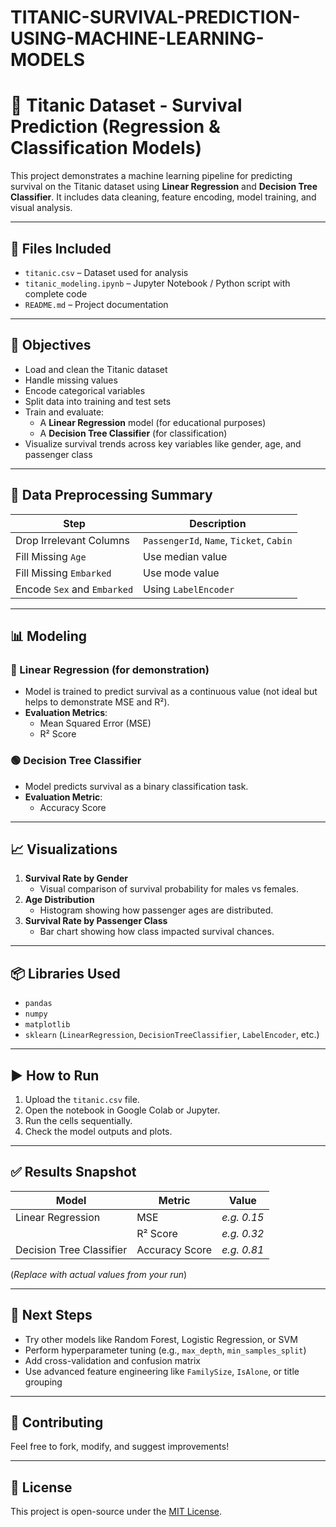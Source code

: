 # TITANIC-SURVIVAL-PREDICTION-USING-MACHINE-LEARNING-MODELS
# 🚢 Titanic Dataset - Survival Prediction (Regression & Classification Models)

This project demonstrates a machine learning pipeline for predicting survival on the Titanic dataset using **Linear Regression** and **Decision Tree Classifier**. It includes data cleaning, feature encoding, model training, and visual analysis.

---

## 📁 Files Included

- `titanic.csv` – Dataset used for analysis
- `titanic_modeling.ipynb` – Jupyter Notebook / Python script with complete code
- `README.md` – Project documentation

---

## 🎯 Objectives

- Load and clean the Titanic dataset
- Handle missing values
- Encode categorical variables
- Split data into training and test sets
- Train and evaluate:
  - A **Linear Regression** model (for educational purposes)
  - A **Decision Tree Classifier** (for classification)
- Visualize survival trends across key variables like gender, age, and passenger class

---

## 🧹 Data Preprocessing Summary

| Step                         | Description                                  |
|------------------------------|----------------------------------------------|
| Drop Irrelevant Columns      | `PassengerId`, `Name`, `Ticket`, `Cabin`     |
| Fill Missing `Age`           | Use median value                             |
| Fill Missing `Embarked`      | Use mode value                               |
| Encode `Sex` and `Embarked`  | Using `LabelEncoder`                         |

---

## 📊 Modeling

### 🔵 Linear Regression (for demonstration)
- Model is trained to predict survival as a continuous value (not ideal but helps to demonstrate MSE and R²).
- **Evaluation Metrics**:
  - Mean Squared Error (MSE)
  - R² Score

### 🟢 Decision Tree Classifier
- Model predicts survival as a binary classification task.
- **Evaluation Metric**:
  - Accuracy Score

---

## 📈 Visualizations

1. **Survival Rate by Gender**
   - Visual comparison of survival probability for males vs females.
2. **Age Distribution**
   - Histogram showing how passenger ages are distributed.
3. **Survival Rate by Passenger Class**
   - Bar chart showing how class impacted survival chances.

---

## 📦 Libraries Used

- `pandas`
- `numpy`
- `matplotlib`
- `sklearn` (`LinearRegression`, `DecisionTreeClassifier`, `LabelEncoder`, etc.)

---

## ▶️ How to Run

1. Upload the `titanic.csv` file.
2. Open the notebook in Google Colab or Jupyter.
3. Run the cells sequentially.
4. Check the model outputs and plots.

---

## ✅ Results Snapshot

| Model                 | Metric            | Value         |
|----------------------|-------------------|---------------|
| Linear Regression     | MSE               | *e.g. 0.15*   |
|                      | R² Score           | *e.g. 0.32*   |
| Decision Tree Classifier | Accuracy Score | *e.g. 0.81*   |

(*Replace with actual values from your run*)

---

## 📝 Next Steps

- Try other models like Random Forest, Logistic Regression, or SVM
- Perform hyperparameter tuning (e.g., `max_depth`, `min_samples_split`)
- Add cross-validation and confusion matrix
- Use advanced feature engineering like `FamilySize`, `IsAlone`, or title grouping

---

## 🤝 Contributing

Feel free to fork, modify, and suggest improvements!

---

## 📃 License

This project is open-source under the [MIT License](LICENSE).
